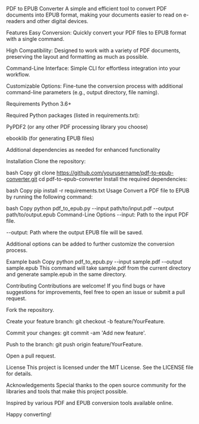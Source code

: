 PDF to EPUB Converter
A simple and efficient tool to convert PDF documents into EPUB format, making your documents easier to read on e-readers and other digital devices.

Features
Easy Conversion: Quickly convert your PDF files to EPUB format with a single command.

High Compatibility: Designed to work with a variety of PDF documents, preserving the layout and formatting as much as possible.

Command-Line Interface: Simple CLI for effortless integration into your workflow.

Customizable Options: Fine-tune the conversion process with additional command-line parameters (e.g., output directory, file naming).

Requirements
Python 3.6+

Required Python packages (listed in requirements.txt):

PyPDF2 (or any other PDF processing library you choose)

ebooklib (for generating EPUB files)

Additional dependencies as needed for enhanced functionality

Installation
Clone the repository:

bash
Copy
git clone https://github.com/yourusername/pdf-to-epub-converter.git
cd pdf-to-epub-converter
Install the required dependencies:

bash
Copy
pip install -r requirements.txt
Usage
Convert a PDF file to EPUB by running the following command:

bash
Copy
python pdf_to_epub.py --input path/to/input.pdf --output path/to/output.epub
Command-Line Options
--input: Path to the input PDF file.

--output: Path where the output EPUB file will be saved.

Additional options can be added to further customize the conversion process.

Example
bash
Copy
python pdf_to_epub.py --input sample.pdf --output sample.epub
This command will take sample.pdf from the current directory and generate sample.epub in the same directory.

Contributing
Contributions are welcome! If you find bugs or have suggestions for improvements, feel free to open an issue or submit a pull request.

Fork the repository.

Create your feature branch: git checkout -b feature/YourFeature.

Commit your changes: git commit -am 'Add new feature'.

Push to the branch: git push origin feature/YourFeature.

Open a pull request.

License
This project is licensed under the MIT License. See the LICENSE file for details.

Acknowledgements
Special thanks to the open source community for the libraries and tools that make this project possible.

Inspired by various PDF and EPUB conversion tools available online.

Happy converting!
